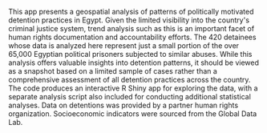 This app presents a geospatial analysis of patterns of politically motivated detention practices in Egypt. Given the limited visibility into the country's criminal justice system, trend analysis such as this is an important facet of human rights documentation and accountability efforts. The 420 detainees whose data is analyzed here represent just a small portion of the over 65,000 Egyptian political prisoners subjected to similar abuses. While this analysis offers valuable insights into detention patterns, it should be viewed as a snapshot based on a limited sample of cases rather than a comprehensive assessment of all detention practices across the country. The code produces an interactive R Shiny app for exploring the data, with a separate analysis script also included for conducting additional statistical analyses. Data on detentions was provided by a partner human rights organization. Socioeconomic indicators were sourced from the Global Data Lab.
